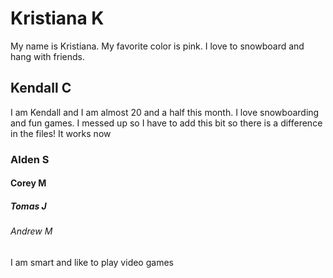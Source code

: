 # Kristiana K 
My name is Kristiana. My favorite color is pink. I love to snowboard and hang with friends. 

## Kendall C

I am Kendall and I am almost 20 and a half this month. I love snowboarding and fun games. 
I messed up so I have to add this bit so there is a difference in the files!
It works now

### Alden S

#### Corey M

##### Tomas J

###### Andrew M
I am smart and like to play video games

